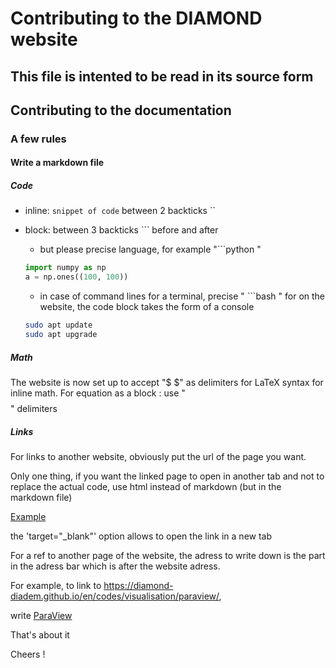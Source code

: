 # Contributing to the DIAMOND website
## This file is intented to be read in its source form
## Contributing to the documentation
### A few rules
#### Write a markdown file
##### Code

- inline: `snippet of code` between 2 backticks ``
- block: between 3 backticks ``` before and after
  - but please precise language, for example "```python "
  
  ```python
  import numpy as np
  a = np.ones((100, 100))
  ```
  
  - in case of command lines for  a terminal, precise " ```bash "
  for on the website, the code block takes the form of a console

  ```bash
  sudo apt update
  sudo apt upgrade
  ```

##### Math
The website is now set up to accept "$ $" as delimiters for LaTeX syntax for inline math.
For equation as a block : use " $$ $$ " delimiters

##### Links
For links to another website, obviously put the url of the page you want.

Only one thing, if you want the linked page to open in another tab and not to replace the actual code, use html instead of markdown (but in the markdown file)

<a href="https://example.com" target="_blank">Example</a>

the 'target="_blank"' option allows to open the link in a new tab

For a ref to another page of the website, the adress to write down is the part in the adress bar which is after the website adress.

For example, to link to https://diamond-diadem.github.io/en/codes/visualisation/paraview/,

write [ParaView](/en/codes/visualisation/paraview/)

That's about it

Cheers !
